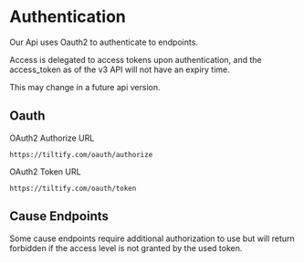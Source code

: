 # Authentication

Our Api uses Oauth2 to authenticate to endpoints.

Access is delegated to access tokens upon authentication, and the access_token as of the v3 API will not have an expiry time.

This may change in a future api version.

## Oauth

OAuth2 Authorize URL

```
https://tiltify.com/oauth/authorize
```

OAuth2 Token URL

```
https://tiltify.com/oauth/token
```

## Cause Endpoints
Some cause endpoints require additional authorization to use but will return forbidden if the access level is not granted by the used token.
